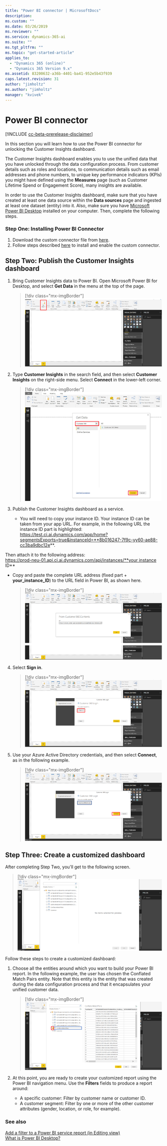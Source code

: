 ```yaml
---
title: "Power BI connector | MicrosoftDocs"
description: 
ms.custom: ""
ms.date: 03/26/2019
ms.reviewer: ""
ms.service: dynamics-365-ai
ms.suite: ""
ms.tgt_pltfrm: ""
ms.topic: "get-started-article"
applies_to: 
  - "Dynamics 365 (online)"
  - "Dynamics 365 Version 9.x"
ms.assetid: 83200632-a36b-4401-ba41-952e5b43f939
caps.latest.revision: 31
author: "jimholtz"
ms.author: "jimholtz"
manager: "kvivek"
---
```

# Power BI connector

[!INCLUDE [cc-beta-prerelease-disclaimer](../includes/cc-beta-prerelease-disclaimer.md)]

In this section you will learn how to use the Power BI connector for unlocking the Customer Insights dashboard.

The Customer Insights dashboard enables you to use the unified data that you have unlocked through the data configuration process. From customer details such as roles and locations, to communication details such as email addresses and phone numbers, to unique key performance indicators (KPIs) you might have defined using the **Measures** page (such as Customer Lifetime Spend or Engagement Score), many insights are available. 

In order to use the Customer Insights dashboard, make sure that you have created at least one data source within the **Data sources** page and ingested at least one dataset (entity) into it. Also, make sure you have [Microsoft Power BI Desktop](https://powerbi.microsoft.com/desktop/) installed on your computer. Then, complete the following steps.

### Step One: Installing Power BI Connector

1. Download the custom connector file from [here](https://go.microsoft.com/fwlink/p/?linkid=2077331).
2. Follow steps described [here](https://docs.microsoft.com/power-bi/desktop-connector-extensibility) to install and enable the custom connector.

## Step Two: Publish the Customer Insights dashboard
 
1. Bring Customer Insights data to Power BI. Open Microsoft Power BI for Desktop, and select **Get Data** in the menu at the top of the page.
 
    > [!div class="mx-imgBorder"] 
    > ![](media/connector-powerbi-get-data.png "Power BI Get Data")

 
 2. Type **Customer Insights** in the search field, and then select **Customer Insights** on the right-side menu. Select **Connect** in the lower-left corner.

    > [!div class="mx-imgBorder"] 
    > ![](media/connector-pbi-step-3.png "Power BI Connector")

3. Publish the Customer Insights dashboard as a service.

   - You will need to copy your instance ID. Your instance ID can be taken from your app URL. For example, in the following URL the instance ID part is highlighted: https://test.ci.ai.dynamics.com/app/home?segmentsExports=true&instanceId=**8b016247-7f9c-yy60-ae88-cc3ba9dbc12e**.
   
  Then attach it to the following address: <br />
  https://prod-neu-01.api.ci.ai.dynamics.com/api/instances/**your instance ID**

  - Copy and paste the complete URL address (fixed part + **your_instance_ID**) to the URL field in Power BI, as shown here.

    > [!div class="mx-imgBorder"] 
    > ![](media/connector-copy-instanceid.png "Copy Instance ID")

4. Select **Sign in**.

   > [!div class="mx-imgBorder"] 
   > ![](media/connector-sign-in.png "Sign in to Customer Insights")
     
5. Use your Azure Active Directory credentials, and then select **Connect**, as in the following example.

   > [!div class="mx-imgBorder"] 
   > ![](media/connector-sign-in-azure-credentials.png "Sign in using Azure credentials")
     
## Step Three: Create a customized dashboard

After completing Step Two, you'll get to the following screen.

> [!div class="mx-imgBorder"] 
> ![](media/connector-now-signed-in.png "Signed in to Customer Insights")

Follow these steps to create a customized dashboard:

1. Choose all the entities around which you want to build your Power BI report. In the following example, the user has chosen the Conflated Match Pairs entity. Note that this entity is the entity that was created during the data configuration process and that it encapsulates your unified customer data. 

   > [!div class="mx-imgBorder"] 
   > ![](media/connector-conflated-match-pairs.png "Conflated match pairs")

2. At this point, you are ready to create your customized report using the Power BI navigation menu. Use the **Filters** fields to produce a report around:

   - A specific customer: Filter by customer name or customer ID.
   - A customer segment: Filter by one or more of the other customer attributes (gender, location, or role, for example).
   
### See also
 [Add a filter to a Power BI service report (in Editing view)](https://docs.microsoft.com/power-bi/power-bi-report-add-filter)<br/>
 [What is Power BI Desktop?](https://docs.microsoft.com/power-bi/desktop-what-is-desktop)
